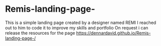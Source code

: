 # Remis-landing-page-
This is a simple landing page created by a designer named REMI
I reached out to him to code it to improve my skills and portfolio
On request i can release the resources for the page
https://dennardavid.github.io/Remis-landing-page-/
